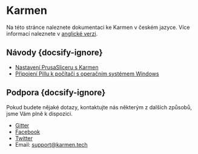 # Karmen

Na této stránce naleznete dokumentaci ke Karmen v českém jazyce. Více informací
naleznete v [anglické verzi]().

## Návody {docsify-ignore}

- [Nastavení PrusaSliceru s Karmen](cs/prusaslicer-gcode-upload.md)
- [Připojení Pillu k počítači s operačním systémem Windows](cs/windows.md)


## Podpora {docsify-ignore}

Pokud budete nějaké dotazy, kontaktujte nás některým z dalších způsobů, jsme Vám plně k dispozici.

- [Gitter](https://gitter.im/fragaria/karmen)
- [Facebook](https://www.facebook.com/karmen3D/)
- [Twitter](https://twitter.com/karmen3d)
- Email: [support@karmen.tech](mailto:support@karmen.tech)
